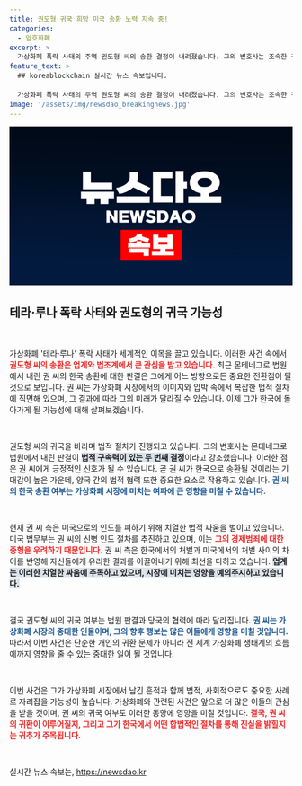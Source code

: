 ```yaml
---
title: 권도형 귀국 희망 미국 송환 노력 지속 중!
categories:
  - 암호화폐
excerpt: >
  가상화폐 폭락 사태의 주역 권도형 씨의 송환 결정이 내려졌습니다. 그의 변호사는 조속한 귀국을 희망하며, 미국 송환을 피하기 위한 치열한 법적 공방이 이어질 전망입니다. 뒷이야기가 궁금하다면 클릭하세요!
feature_text: >
  ## koreablockchain 실시간 뉴스 속보입니다.

  가상화폐 폭락 사태의 주역 권도형 씨의 송환 결정이 내려졌습니다. 그의 변호사는 조속한 귀국을 희망하며, 미국 송환을 피하기 위한 치열한 법적 공방이 이어질 전망입니다. 뒷이야기가 궁금하다면 클릭하세요!
image: '/assets/img/newsdao_breakingnews.jpg'
---
```


<p><img src="/assets/img/newsdao_breakingnews.jpg" alt="koreablockchain 속보" /></p>

<h2 data-ke-size="size26">테라·루나 폭락 사태와 권도형의 귀국 가능성</h2>

<p data-ke-size="size16">&nbsp;</p>

<p>가상화폐 '테라·루나' 폭락 사태가 세계적인 이목을 끌고 있습니다. 이러한 사건 속에서 <b><span style="color: #ee2323;">권도형 씨의 송환은 업계와 법조계에서 큰 관심을 받고 있습니다.</span></b> 최근 몬테네그로 법원에서 내린 권 씨의 한국 송환에 대한 판결은 그에게 어느 방향으로든 중요한 전환점이 될 것으로 보입니다. 권 씨는 가상화폐 시장에서의 이미지와 압박 속에서 복잡한 법적 절차에 직면해 있으며, 그 결과에 따라 그의 미래가 달라질 수 있습니다. 이제 그가 한국에 돌아가게 될 가능성에 대해 살펴보겠습니다.</p>

<p data-ke-size="size16">&nbsp;</p>

<p>권도형 씨의 귀국을 바라며 법적 절차가 진행되고 있습니다. 그의 변호사는 몬테네그로 법원에서 내린 판결이 <b><span style="background-color: #21538527;">법적 구속력이 있는 두 번째 결정</span></b>이라고 강조했습니다. 이러한 점은 권 씨에게 긍정적인 신호가 될 수 있습니다. 곧 권 씨가 한국으로 송환될 것이라는 기대감이 높은 가운데, 양국 간의 법적 협력 또한 중요한 요소로 작용하고 있습니다. <b><span style="color: #1a5490;">권 씨의 한국 송환 여부는 가상화폐 시장에 미치는 여파에 큰 영향을 미칠 수 있습니다.</span></b></p>

<p data-ke-size="size16">&nbsp;</p>

<p>현재 권 씨 측은 미국으로의 인도를 피하기 위해 치열한 법적 싸움을 벌이고 있습니다. 미국 법무부는 권 씨의 신병 인도 절차를 추진하고 있으며, 이는 <b><span style="color: #ee2323;">그의 경제범죄에 대한 중형을 우려하기 때문입니다.</span></b> 권 씨 측은 한국에서의 처벌과 미국에서의 처벌 사이의 차이를 반영해 자신들에게 유리한 결과를 이끌어내기 위해 최선을 다하고 있습니다. <b><span style="background-color: #21538527;">업계는 이러한 치열한 싸움에 주목하고 있으며, 시장에 미치는 영향을 예의주시하고 있습니다.</span></b></p>

<p data-ke-size="size16">&nbsp;</p>

<p>결국 권도형 씨의 귀국 여부는 법원 판결과 당국의 협력에 따라 달라집니다. <b><span style="color: #1a5490;">권 씨는 가상화폐 시장의 중대한 인물이며, 그의 향후 행보는 많은 이들에게 영향을 미칠 것입니다.</span></b> 따라서 이번 사건은 단순한 개인의 귀환 문제가 아니라 전 세계 가상화폐 생태계의 흐름에까지 영향을 줄 수 있는 중대한 일이 될 것입니다. </p>

<p data-ke-size="size16">&nbsp;</p>

<p>이번 사건은 그가 가상화폐 시장에서 남긴 흔적과 함께 법적, 사회적으로도 중요한 사례로 자리잡을 가능성이 높습니다. 가상화폐와 관련된 사건은 앞으로 더 많은 이들의 관심을 받을 것이며, 권 씨의 귀국 여부도 이러한 동향에 영향을 미칠 것입니다. <b><span style="color: #ee2323;">결국, 권 씨의 귀환이 이루어질지, 그리고 그가 한국에서 어떤 합법적인 절차를 통해 진실을 밝힐지는 귀추가 주목됩니다.</span></b></p>

<p data-ke-size="size16">&nbsp;</p>
실시간 뉴스 속보는, <a href="https://newsdao.kr" rel="dofollow">https://newsdao.kr</a>


